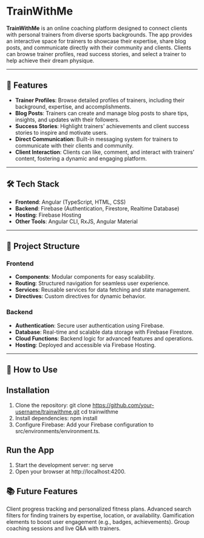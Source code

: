 # TrainWithMe

**TrainWithMe** is an online coaching platform designed to connect clients with personal trainers from diverse sports backgrounds. The app provides an interactive space for trainers to showcase their expertise, share blog posts, and communicate directly with their community and clients. Clients can browse trainer profiles, read success stories, and select a trainer to help achieve their dream physique.

---

## 🚀 Features

- **Trainer Profiles**: Browse detailed profiles of trainers, including their background, expertise, and accomplishments.
- **Blog Posts**: Trainers can create and manage blog posts to share tips, insights, and updates with their followers.
- **Success Stories**: Highlight trainers' achievements and client success stories to inspire and motivate users.
- **Direct Communication**: Built-in messaging system for trainers to communicate with their clients and community.
- **Client Interaction**: Clients can like, comment, and interact with trainers’ content, fostering a dynamic and engaging platform.

---

## 🛠️ Tech Stack

- **Frontend**: Angular (TypeScript, HTML, CSS)
- **Backend**: Firebase (Authentication, Firestore, Realtime Database)
- **Hosting**: Firebase Hosting
- **Other Tools**: Angular CLI, RxJS, Angular Material

---

## 📁 Project Structure

### Frontend

- **Components**: Modular components for easy scalability.
- **Routing**: Structured navigation for seamless user experience.
- **Services**: Reusable services for data fetching and state management.
- **Directives**: Custom directives for dynamic behavior.

### Backend

- **Authentication**: Secure user authentication using Firebase.
- **Database**: Real-time and scalable data storage with Firebase Firestore.
- **Cloud Functions**: Backend logic for advanced features and operations.
- **Hosting**: Deployed and accessible via Firebase Hosting.

---

## 🧩 How to Use
## Installation
1. Clone the repository:
   git clone https://github.com/your-username/trainwithme.git
   cd trainwithme
2. Install dependencies:
   npm install
3. Configure Firebase:
   Add your Firebase configuration to src/environments/environment.ts.
   
## Run the App
1. Start the development server:
   ng serve
2. Open your browser at http://localhost:4200.

## 📚 Future Features
Client progress tracking and personalized fitness plans.
Advanced search filters for finding trainers by expertise, location, or availability.
Gamification elements to boost user engagement (e.g., badges, achievements).
Group coaching sessions and live Q&A with trainers.
